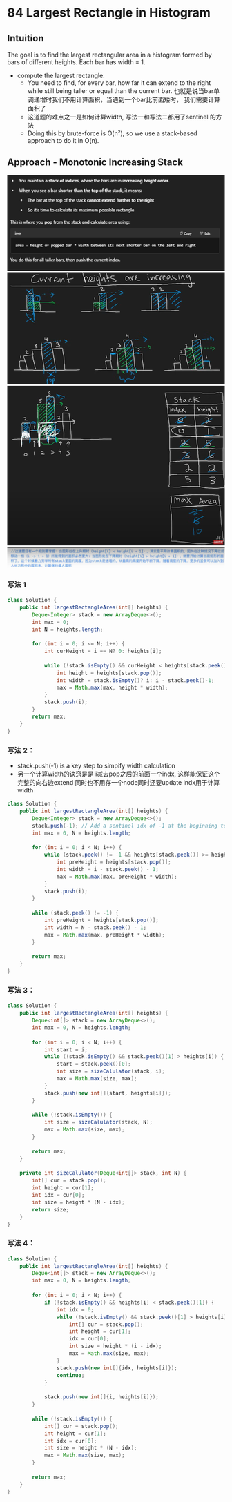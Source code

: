 # 84 Largest Rectangle in Histogram

## Intuition

The goal is to find the largest rectangular area in a histogram formed by bars of different heights. Each bar has width = 1.

-  compute the largest rectangle:
    - You need to find, for every bar, how far it can extend to the right while still being taller or equal than the current bar. 也就是说当bar单调递增时我们不用计算面积，当遇到一个bar比前面矮时， 我们需要计算面积了
    - 这道题的难点之一是如何计算width, 写法一和写法二都用了sentinel 的方法
    - Doing this by brute-force is O(n²), so we use a stack-based approach to do it in O(n).

## Approach - Monotonic Increasing Stack

![alt text](image-15.png)
![alt text](image-11.png)
![alt text](image-12.png)
![alt text](image-13.png)

### 写法 1

```java
class Solution {
    public int largestRectangleArea(int[] heights) {
        Deque<Integer> stack = new ArrayDeque<>();
        int max = 0;
        int N = heights.length;

        for (int i = 0; i <= N; i++) {
            int curHeight = i == N? 0: heights[i];

            while (!stack.isEmpty() && curHeight < heights[stack.peek()]) {
                int height = heights[stack.pop()];
                int width = stack.isEmpty()? i: i - stack.peek()-1;
                max = Math.max(max, height * width);
            }
            stack.push(i);
        }
        return max;
    }
}
```


### 写法 2：

- stack.push(-1) is a key step to simpify width calculation
- 另一个计算width的诀窍是是 i减去pop之后的前面一个indx, 这样能保证这个完整的向右边extend 同时也不用存一个node同时还要update indx用于计算width

```java
class Solution {
    public int largestRectangleArea(int[] heights) {
        Deque<Integer> stack = new ArrayDeque<>();
        stack.push(-1); // Add a sentinel idx of -1 at the beginning to simpify width calculation
        int max = 0, N = heights.length;

        for (int i = 0; i < N; i++) {
            while (stack.peek() != -1 && heights[stack.peek()] >= heights[i]) {
                int preHeight = heights[stack.pop()];
                int width = i - stack.peek() - 1;
                max = Math.max(max, preHeight * width);
            }
            stack.push(i);
        }

        while (stack.peek() != -1) {
            int preHeight = heights[stack.pop()];
            int width = N - stack.peek() - 1;
            max = Math.max(max, preHeight * width);
        }

        return max;
    }
}
```

### 写法 3：

```java
class Solution {
    public int largestRectangleArea(int[] heights) {
        Deque<int[]> stack = new ArrayDeque<>();
        int max = 0, N = heights.length;

        for (int i = 0; i < N; i++) {
            int start = i;
            while (!stack.isEmpty() && stack.peek()[1] > heights[i]) {
                start = stack.peek()[0];
                int size = sizeCalulator(stack, i);
                max = Math.max(size, max);
            }
            stack.push(new int[]{start, heights[i]});
        }   
        
        while (!stack.isEmpty()) {
            int size = sizeCalulator(stack, N);
            max = Math.max(size, max);  
        }

        return max;
    }

    private int sizeCalulator(Deque<int[]> stack, int N) {
        int[] cur = stack.pop();
        int height = cur[1];
        int idx = cur[0];
        int size = height * (N - idx);
        return size;
    }
}
```

### 写法 4：

```java
class Solution {
    public int largestRectangleArea(int[] heights) {
        Deque<int[]> stack = new ArrayDeque<>();
        int max = 0, N = heights.length;

        for (int i = 0; i < N; i++) {
            if (!stack.isEmpty() && heights[i] < stack.peek()[1]) {
                int idx = 0;
                while (!stack.isEmpty() && stack.peek()[1] > heights[i]) {
                    int[] cur = stack.pop();
                    int height = cur[1];
                    idx = cur[0];
                    int size = height * (i - idx);
                    max = Math.max(size, max);  
                }
                stack.push(new int[]{idx, heights[i]});
                continue;
            } 
                
            stack.push(new int[]{i, heights[i]});
        }   
        
        while (!stack.isEmpty()) {
            int[] cur = stack.pop();
            int height = cur[1];
            int idx = cur[0];
            int size = height * (N - idx);
            max = Math.max(size, max);  
        }

        return max;
    }
}
```
